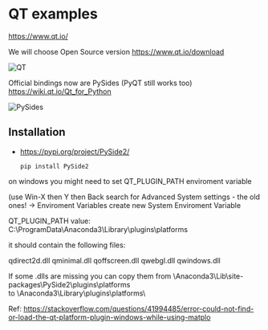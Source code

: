 # QT examples

https://www.qt.io/

We will choose Open Source version
https://www.qt.io/download

![QT](https://upload.wikimedia.org/wikipedia/commons/thumb/0/0b/Qt_logo_2016.svg/175px-Qt_logo_2016.svg.png)

Official bindings now are PySides (PyQT still works too)
https://wiki.qt.io/Qt_for_Python

![PySides](https://qt-wiki-uploads.s3.amazonaws.com/images/3/33/Py-128.png)

## Installation
* https://pypi.org/project/PySide2/

    `pip install PySide2`
    
on windows you might need to set QT_PLUGIN_PATH enviroment variable

(use Win-X then Y then Back search for Advanced System settings - the old ones! -> Enviroment Variables 
create new System Enviroment Variable

QT_PLUGIN_PATH 
value:
C:\ProgramData\Anaconda3\Library\plugins\platforms

it should contain the following files:

qdirect2d.dll
qminimal.dll
qoffscreen.dll
qwebgl.dll
qwindows.dll

If some .dlls are missing you can copy them from 
\Anaconda3\Lib\site-packages\PySide2\plugins\platforms\
to \Anaconda3\Library\plugins\platforms\

Ref: https://stackoverflow.com/questions/41994485/error-could-not-find-or-load-the-qt-platform-plugin-windows-while-using-matplo





    

